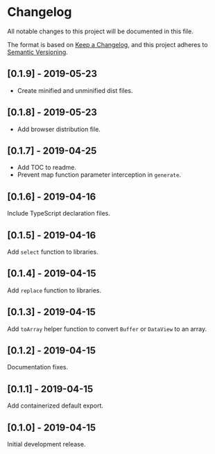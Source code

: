 # Changelog
All notable changes to this project will be documented in this file.

The format is based on [Keep a Changelog](https://keepachangelog.com/en/1.0.0/),
and this project adheres to [Semantic Versioning](https://semver.org/spec/v2.0.0.html).

## [0.1.9] - 2019-05-23
- Create minified and unminified dist files.

## [0.1.8] - 2019-05-23
- Add browser distribution file.

## [0.1.7] - 2019-04-25
- Add TOC to readme.
- Prevent map function parameter interception in `generate`.

## [0.1.6] - 2019-04-16
Include TypeScript declaration files.

## [0.1.5] - 2019-04-16
Add `select` function to libraries.

## [0.1.4] - 2019-04-15
Add `replace` function to libraries.

## [0.1.3] - 2019-04-15
Add `toArray` helper function to convert `Buffer` or `DataView` to an array.

## [0.1.2] - 2019-04-15
Documentation fixes.

## [0.1.1] - 2019-04-15
Add containerized default export.

## [0.1.0] - 2019-04-15
Initial development release.
